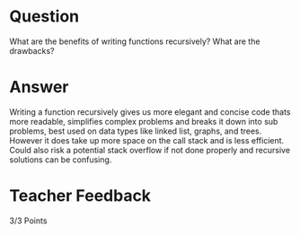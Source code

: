# Question

What are the benefits of writing functions recursively? What are the drawbacks?

# Answer
Writing a function recursively gives us more elegant and concise code thats more readable, simplifies complex problems and breaks it down into sub problems, best used on data types like linked list, graphs, and trees. However it does take up more space on the call stack and is less efficient. Could also risk a potential stack overflow if not done properly and recursive solutions can be confusing.

# Teacher Feedback

3/3 Points